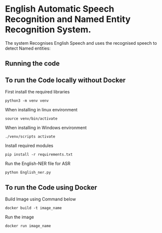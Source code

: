 # English Automatic Speech Recognition and Named Entity Recognition System.

The system Recognises English Speech and uses the recognised speech to detect Named entities:  
## Running the code

## To run the Code locally without Docker
First install the required libraries

```
python3 -m venv venv

```
When installing in linux environment
```
source venv/bin/activate

```
When installing in Windows environment
```
./venv/scripts activate

```
Install required modules
```
pip install -r requirements.txt

```
Run the English-NER file for ASR
```
python English_ner.py

```

## To run the Code using Docker

Build Image using Command below

```
docker build -t image_name

```
Run the image
```
docker run image_name

```
